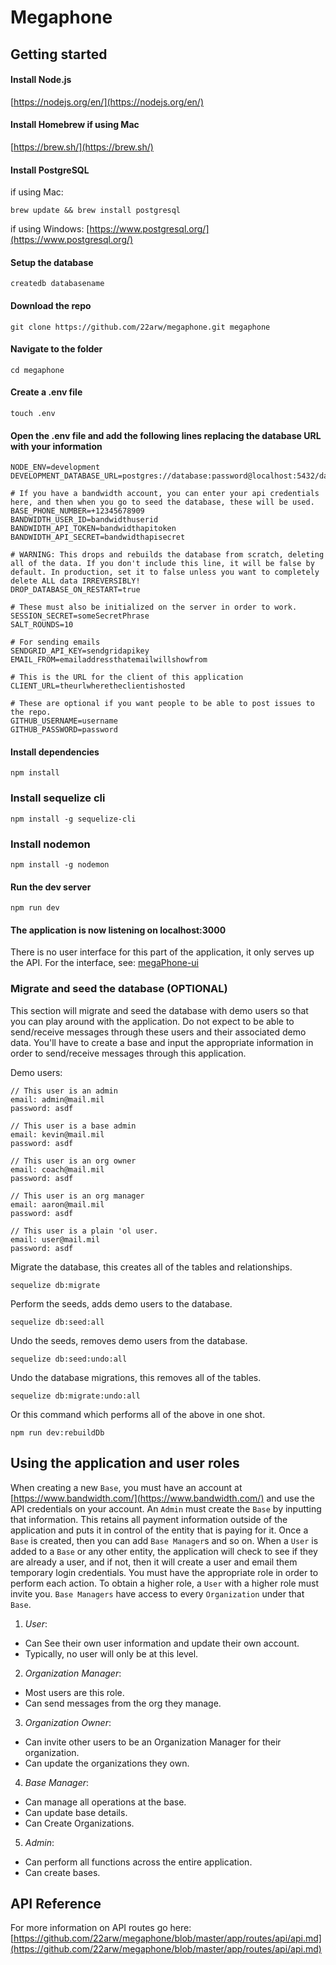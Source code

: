# Megaphone

## Getting started

#### Install Node.js

[https://nodejs.org/en/](https://nodejs.org/en/)

#### Install Homebrew if using Mac

[https://brew.sh/](https://brew.sh/)

#### Install PostgreSQL

if using Mac:

```shell
brew update && brew install postgresql
```

if using Windows: [https://www.postgresql.org/](https://www.postgresql.org/)

#### Setup the database

```shell
createdb databasename
```

#### Download the repo

```shell
git clone https://github.com/22arw/megaphone.git megaphone
```

#### Navigate to the folder

```shell
cd megaphone
```

#### Create a .env file

```shell
touch .env
```

#### Open the .env file and add the following lines replacing the database URL with your information

```
NODE_ENV=development
DEVELOPMENT_DATABASE_URL=postgres://database:password@localhost:5432/databasename

# If you have a bandwidth account, you can enter your api credentials here, and then when you go to seed the database, these will be used.
BASE_PHONE_NUMBER=+12345678909
BANDWIDTH_USER_ID=bandwidthuserid
BANDWIDTH_API_TOKEN=bandwidthapitoken
BANDWIDTH_API_SECRET=bandwidthapisecret

# WARNING: This drops and rebuilds the database from scratch, deleting all of the data. If you don't include this line, it will be false by default. In production, set it to false unless you want to completely delete ALL data IRREVERSIBLY!
DROP_DATABASE_ON_RESTART=true

# These must also be initialized on the server in order to work.
SESSION_SECRET=someSecretPhrase
SALT_ROUNDS=10

# For sending emails
SENDGRID_API_KEY=sendgridapikey
EMAIL_FROM=emailaddressthatemailwillshowfrom

# This is the URL for the client of this application
CLIENT_URL=theurlwheretheclientishosted

# These are optional if you want people to be able to post issues to the repo.
GITHUB_USERNAME=username
GITHUB_PASSWORD=password
```

#### Install dependencies

```shell
npm install
```

### Install sequelize cli

```shell
npm install -g sequelize-cli
```

### Install nodemon

```shell
npm install -g nodemon
```

#### Run the dev server

```shell
npm run dev
```

#### The application is now listening on localhost:3000

There is no user interface for this part of the application, it only serves up the API. For the interface, see: [megaPhone-ui](https://github.com/22arw/megaPhone-ui)

### Migrate and seed the database (OPTIONAL)

This section will migrate and seed the database with demo users so that you can play around with the application. Do not expect to be able to send/receive messages through these users and their associated demo data. You'll have to create a base and input the appropriate information in order to send/receive messages through this application.

Demo users:

```
// This user is an admin
email: admin@mail.mil
password: asdf

// This user is a base admin
email: kevin@mail.mil
password: asdf

// This user is an org owner
email: coach@mail.mil
password: asdf

// This user is an org manager
email: aaron@mail.mil
password: asdf

// This user is a plain 'ol user.
email: user@mail.mil
password: asdf
```

Migrate the database, this creates all of the tables and relationships.

```shell
sequelize db:migrate
```

Perform the seeds, adds demo users to the database.

```shell
sequelize db:seed:all
```

Undo the seeds, removes demo users from the database.

```shell
sequelize db:seed:undo:all
```

Undo the database migrations, this removes all of the tables.

```shell
sequelize db:migrate:undo:all
```

Or this command which performs all of the above in one shot.

```shell
npm run dev:rebuildDb
```

## Using the application and user roles

When creating a new `Base`, you must have an account at [https://www.bandwidth.com/](https://www.bandwidth.com/) and use the API credentials on your account. An `Admin` must create the `Base` by inputting that information. This retains all payment information outside of the application and puts it in control of the entity that is paying for it. Once a `Base` is created, then you can add `Base Manager`s and so on. When a `User` is added to a `Base` or any other entity, the application will check to see if they are already a user, and if not, then it will create a user and email them temporary login credentials. You must have the appropriate role in order to perform each action. To obtain a higher role, a `User` with a higher role must invite you. `Base Managers` have access to every `Organization` under that `Base`.

1. _User_:
  - Can See their own user information and update their own account.
  - Typically, no user will only be at this level.
2. _Organization Manager_:
  - Most users are this role.
  - Can send messages from the org they manage.
3. _Organization Owner_:
  - Can invite other users to be an Organization Manager for their organization.
  - Can update the organizations they own.
4. _Base Manager_:
  - Can manage all operations at the base.
  - Can update base details.
  - Can Create Organizations.
5. _Admin_:
  - Can perform all functions across the entire application.
  - Can create bases.

## API Reference

For more information on API routes go here: [https://github.com/22arw/megaphone/blob/master/app/routes/api/api.md](https://github.com/22arw/megaphone/blob/master/app/routes/api/api.md)
